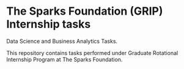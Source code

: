 # The Sparks Foundation (GRIP) Internship tasks

Data Science and Business Analytics Tasks.

This repository contains tasks performed under Graduate Rotational Internship Program at The Sparks Foundation.
